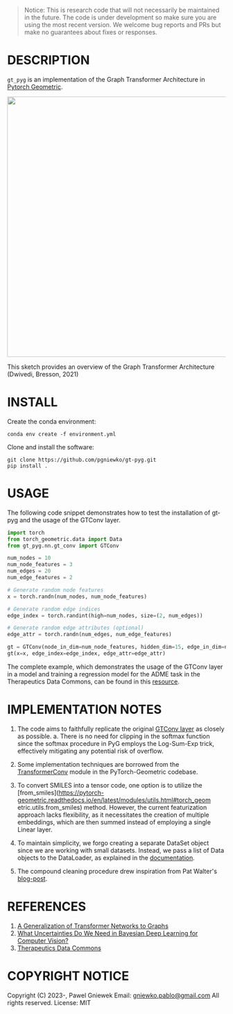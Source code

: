 >Notice: This is research code that will not necessarily be maintained in the future.
>The code is under development so make sure you are using the most recent version.
>We welcome bug reports and PRs but make no guarantees about fixes or responses.

DESCRIPTION
===========
```gt_pyg``` is an implementation of the Graph Transformer Architecture in [Pytorch Geometric](https://pytorch-geometric.readthedocs.io/en/latest/).

<p align="center"><img src="./assets/gt_v0.5.png" width="600"></p>
This sketch provides an overview of the Graph Transformer Architecture (Dwivedi, Bresson, 2021)


INSTALL
=======

Create the conda environment:
    
```
conda env create -f environment.yml
```

Clone and install the software:
```
git clone https://github.com/pgniewko/gt-pyg.git
pip install .
```

USAGE
=====

The following code snippet demonstrates how to test the installation of gt-pyg and the usage of the GTConv layer.

```python
import torch
from torch_geometric.data import Data
from gt_pyg.nn.gt_conv import GTConv

num_nodes = 10
num_node_features = 3
num_edges = 20
num_edge_features = 2

# Generate random node features
x = torch.randn(num_nodes, num_node_features)

# Generate random edge indices
edge_index = torch.randint(high=num_nodes, size=(2, num_edges))

# Generate random edge attributes (optional)
edge_attr = torch.randn(num_edges, num_edge_features)

gt = GTConv(node_in_dim=num_node_features, hidden_dim=15, edge_in_dim=num_edge_features, num_heads=3)
gt(x=x, edge_index=edge_index, edge_attr=edge_attr)
```

The complete example, which demonstrates the usage of the GTConv layer in a model and training a regression model for the ADME task in the Therapeutics Data Commons, can be found in this [resource](https://github.com/pgniewko/gt-pyg/blob/main/nbs/GT-TDC-ADME.ipynb).


IMPLEMENTATION NOTES
====================

1. The code aims to faithfully replicate the original [GTConv layer](https://github.com/xbresson/CS6208_2023/blob/main/codes/labs_lecture07/03_graph_transformers_regression_exercise.ipynb) as closely as possible.
    a. There is no need for clipping in the softmax function since the softmax procedure in PyG employs the Log-Sum-Exp trick, effectively mitigating any potential risk of overflow.

2. Some implementation techniques are borrowed from the [TransformerConv](https://github.com/pyg-team/pytorch_geometric/blob/master/torch_geometric/nn/conv/transformer_conv.py) module in the PyTorch-Geometric codebase.

3. To convert SMILES into a tensor code, one option is to utilize the [from_smiles](https://pytorch-geometric.readthedocs.io/en/latest/modules/utils.html#torch_geom    etric.utils.from_smiles) method. However, the current featurization approach lacks flexibility, as it necessitates the creation of multiple embeddings, which are then summed instead of employing a single Linear layer.

4. To maintain simplicity, we forgo creating a separate DataSet object since we are working with small datasets. Instead, we pass a list of Data objects to the DataLoader, as explained in the [documentation](https://pytorch-geometric.readthedocs.io/en/latest/tutorial/create_dataset.html).

5. The compound cleaning procedure drew inspiration from Pat Walter's [blog-post](https://practicalcheminformatics.blogspot.com/2023/06/getting-real-with-molecular-property.html).


REFERENCES
==========
1. [A Generalization of Transformer Networks to Graphs](https://arxiv.org/abs/2012.09699)
2. [What Uncertainties Do We Need in Bayesian Deep Learning for Computer Vision?](https://arxiv.org/abs/1703.04977)
3. [Therapeutics Data Commons](https://arxiv.org/abs/2102.09548)


COPYRIGHT NOTICE
================
Copyright (C) 2023-, Pawel Gniewek
Email: gniewko.pablo@gmail.com
All rights reserved.
License: MIT

